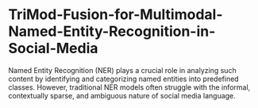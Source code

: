 # TriMod-Fusion-for-Multimodal-Named-Entity-Recognition-in-Social-Media
Named Entity Recognition (NER) plays a crucial role in analyzing such content by identifying and categorizing named entities into predefined classes. However, traditional NER models often struggle with the informal, contextually sparse, and ambiguous nature of social media language. 
